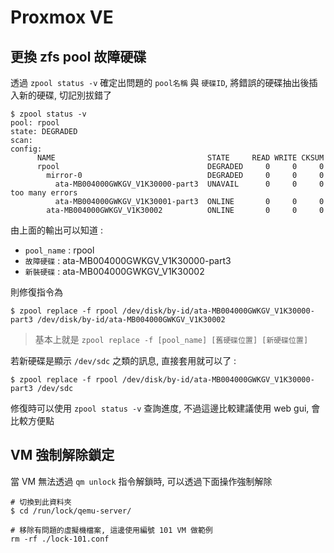 # Proxmox VE

## 更換 zfs pool 故障硬碟

透過 `zpool status -v` 確定出問題的 `pool名稱`  與 `硬碟ID`, 將錯誤的硬碟抽出後插入新的硬碟, 切記別拔錯了

```shell
$ zpool status -v
pool: rpool
state: DEGRADED
scan: 
config:
      NAME                                  STATE     READ WRITE CKSUM
      rpool                                 DEGRADED     0     0     0
        mirror-0                            DEGRADED     0     0     0
          ata-MB004000GWKGV_V1K30000-part3  UNAVAIL      0     0     0    too many errors
          ata-MB004000GWKGV_V1K30001-part3  ONLINE       0     0     0
        ata-MB004000GWKGV_V1K30002          ONLINE       0     0     0
```

由上面的輸出可以知道 :

- `pool_name` : rpool
- `故障硬碟` : ata-MB004000GWKGV_V1K30000-part3
- `新裝硬碟` : ata-MB004000GWKGV_V1K30002

則修復指令為

```shell
$ zpool replace -f rpool /dev/disk/by-id/ata-MB004000GWKGV_V1K30000-part3 /dev/disk/by-id/ata-MB004000GWKGV_V1K30002
```

> 基本上就是 `zpool replace -f [pool_name] [舊硬碟位置] [新硬碟位置]`

若新硬碟是顯示 `/dev/sdc` 之類的訊息, 直接套用就可以了 :

```shell
$ zpool replace -f rpool /dev/disk/by-id/ata-MB004000GWKGV_V1K30000-part3 /dev/sdc
```

修復時可以使用 `zpool status -v` 查詢進度, 不過這邊比較建議使用 web gui, 會比較方便點

## VM 強制解除鎖定

當 VM 無法透過 `qm unlock` 指令解鎖時, 可以透過下面操作強制解除

```shell
# 切換到此資料夾
$ cd /run/lock/qemu-server/

# 移除有問題的虛擬機檔案, 這邊使用編號 101 VM 做範例
rm -rf ./lock-101.conf
```